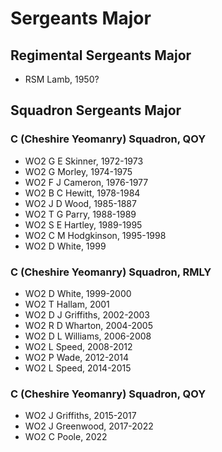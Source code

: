 # Sergeants Major

## Regimental Sergeants Major

* RSM Lamb, 1950?

## Squadron Sergeants Major

### C (Cheshire Yeomanry) Squadron, QOY

* WO2 G E Skinner, 1972-1973
* WO2 G Morley, 1974-1975
* WO2 F J Cameron, 1976-1977
* WO2 B C Hewitt, 1978-1984
* WO2 J D Wood, 1985-1887
* WO2 T G Parry, 1988-1989
* WO2 S E Hartley, 1989-1995
* WO2 C M Hodgkinson, 1995-1998
* WO2 D White, 1999

### C (Cheshire Yeomanry) Squadron, RMLY

* WO2 D White, 1999-2000
* WO2 T Hallam, 2001
* WO2 D J Griffiths, 2002-2003
* WO2 R D Wharton, 2004-2005
* WO2 D L Williams, 2006-2008
* WO2 L Speed, 2008-2012
* WO2 P Wade, 2012-2014
* WO2 L Speed, 2014-2015

### C (Cheshire Yeomanry) Squadron, QOY

* WO2 J Griffiths, 2015-2017
* WO2 J Greenwood, 2017-2022
* WO2 C Poole, 2022

